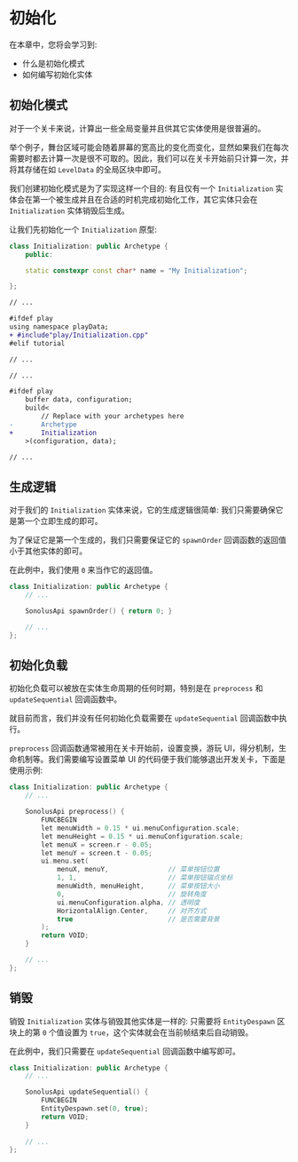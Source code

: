# 初始化

在本章中，您将会学习到:

- 什么是初始化模式
- 如何编写初始化实体

## 初始化模式

对于一个关卡来说，计算出一些全局变量并且供其它实体使用是很普遍的。

举个例子，舞台区域可能会随着屏幕的宽高比的变化而变化，显然如果我们在每次需要时都去计算一次是很不可取的。因此，我们可以在关卡开始前只计算一次，并将其存储在如 `LevelData` 的全局区块中即可。

我们创建初始化模式是为了实现这样一个目的: 有且仅有一个 `Initialization` 实体会在第一个被生成并且在合适的时机完成初始化工作，其它实体只会在 `Initialization` 实体销毁后生成。

让我们先初始化一个 `Initialization` 原型:

```cpp title="/engine/play/Initialization.cpp" 
class Initialization: public Archetype {
    public:

    static constexpr const char* name = "My Initialization";

};
```

```diff title="/engine/engine.cpp"
// ...

#ifdef play
using namespace playData;
+ #include"play/Initialization.cpp"
#elif tutorial

// ...
```

```diff title="/main.cpp"
// ...

#ifdef play
    buffer data, configuration;
    build<
        // Replace with your archetypes here
-       Archetype
+       Initialization
    >(configuration, data);

// ...
```

## 生成逻辑

对于我们的 `Initialization` 实体来说，它的生成逻辑很简单: 我们只需要确保它是第一个立即生成的即可。

为了保证它是第一个生成的，我们只需要保证它的 `spawnOrder` 回调函数的返回值小于其他实体的即可。

在此例中，我们使用 `0` 来当作它的返回值。

```cpp title='/engine/play/Initialization.cpp'
class Initialization: public Archetype {
    // ...

    SonolusApi spawnOrder() { return 0; }

    // ...
};
```

## 初始化负载

初始化负载可以被放在实体生命周期的任何时期，特别是在 `preprocess` 和 `updateSequential` 回调函数中。

就目前而言，我们并没有任何初始化负载需要在 `updateSequential` 回调函数中执行。

`preprocess` 回调函数通常被用在关卡开始前，设置变换，游玩 UI，得分机制，生命机制等。我们需要编写设置菜单 UI 的代码便于我们能够退出开发关卡，下面是使用示例:

```cpp title='/engine/play/Initialization.cpp'
class Initialization: public Archetype {
    // ...

    SonolusApi preprocess() {
        FUNCBEGIN
        let menuWidth = 0.15 * ui.menuConfiguration.scale;
        let menuHeight = 0.15 * ui.menuConfiguration.scale;
        let menuX = screen.r - 0.05;
        let menuY = screen.t - 0.05;
        ui.menu.set(
            menuX, menuY,               // 菜单按钮位置
            1, 1,                       // 菜单按钮锚点坐标
            menuWidth, menuHeight,      // 菜单按钮大小
            0,                          // 旋转角度
            ui.menuConfiguration.alpha, // 透明度
            HorizontalAlign.Center,     // 对齐方式
            true                        // 是否需要背景
        );
        return VOID;
    }

    // ...
};
```

## 销毁

销毁 `Initialization` 实体与销毁其他实体是一样的: 只需要将 `EntityDespawn` 区块上的第 `0` 个值设置为 `true`，这个实体就会在当前帧结束后自动销毁。

在此例中，我们只需要在 `updateSequential` 回调函数中编写即可。

```cpp title='/engine/play/Initialization.cpp'
class Initialization: public Archetype {
    // ...

    SonolusApi updateSequential() {
        FUNCBEGIN
        EntityDespawn.set(0, true);
        return VOID;
    }
    
    // ...
};
```